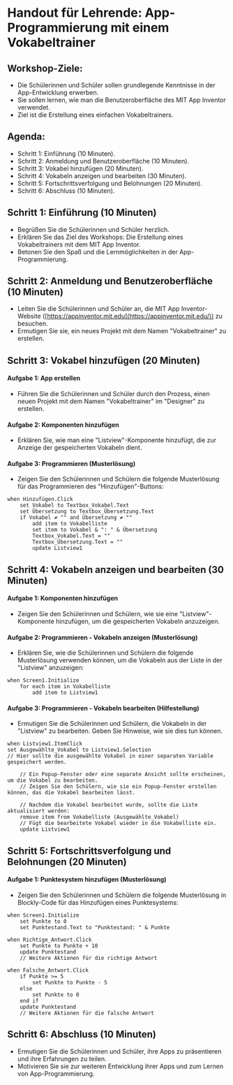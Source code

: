 # Handout für Lehrende: App-Programmierung mit einem Vokabeltrainer

## Workshop-Ziele:

- Die Schülerinnen und Schüler sollen grundlegende Kenntnisse in der App-Entwicklung erwerben.
- Sie sollen lernen, wie man die Benutzeroberfläche des MIT App Inventor verwendet.
- Ziel ist die Erstellung eines einfachen Vokabeltrainers.

## Agenda:

- Schritt 1: Einführung (10 Minuten).
- Schritt 2: Anmeldung und Benutzeroberfläche (10 Minuten).
- Schritt 3: Vokabel hinzufügen (20 Minuten).
- Schritt 4: Vokabeln anzeigen und bearbeiten (30 Minuten).
- Schritt 5: Fortschrittsverfolgung und Belohnungen (20 Minuten).
- Schritt 6: Abschluss (10 Minuten).

## Schritt 1: Einführung (10 Minuten)

- Begrüßen Sie die Schülerinnen und Schüler herzlich.
- Erklären Sie das Ziel des Workshops: Die Erstellung eines Vokabeltrainers mit dem MIT App Inventor.
- Betonen Sie den Spaß und die Lernmöglichkeiten in der App-Programmierung.

## Schritt 2: Anmeldung und Benutzeroberfläche (10 Minuten)

- Leiten Sie die Schülerinnen und Schüler an, die MIT App Inventor-Website ([https://appinventor.mit.edu](https://appinventor.mit.edu/)) zu besuchen.
- Ermutigen Sie sie, ein neues Projekt mit dem Namen "Vokabeltrainer" zu erstellen.

## Schritt 3: Vokabel hinzufügen (20 Minuten)

#### Aufgabe 1: App erstellen

- Führen Sie die Schülerinnen und Schüler durch den Prozess, einen neuen Projekt mit dem Namen "Vokabeltrainer" im "Designer" zu erstellen.

#### Aufgabe 2: Komponenten hinzufügen

- Erklären Sie, wie man eine "Listview"-Komponente hinzufügt, die zur Anzeige der gespeicherten Vokabeln dient.

#### Aufgabe 3: Programmieren (Musterlösung)

- Zeigen Sie den Schülerinnen und Schülern die folgende Musterlösung für das Programmieren des "Hinzufügen"-Buttons:

```
when Hinzufügen.Click
    set Vokabel to Textbox_Vokabel.Text
    set Übersetzung to Textbox_Übersetzung.Text
    if Vokabel ≠ "" and Übersetzung ≠ ""
        add item to Vokabelliste
        set item to Vokabel & ": " & Übersetzung
        Textbox_Vokabel.Text = ""
        Textbox_Übersetzung.Text = ""
        update Listview1
```

## Schritt 4: Vokabeln anzeigen und bearbeiten (30 Minuten)

#### Aufgabe 1: Komponenten hinzufügen

- Zeigen Sie den Schülerinnen und Schülern, wie sie eine "Listview"-Komponente hinzufügen, um die gespeicherten Vokabeln anzuzeigen.

#### Aufgabe 2: Programmieren - Vokabeln anzeigen (Musterlösung)

- Erklären Sie, wie die Schülerinnen und Schülern die folgende Musterlösung verwenden können, um die Vokabeln aus der Liste in der "Listview" anzuzeigen:

```
when Screen1.Initialize
    for each item in Vokabelliste
        add item to Listview1
```

#### Aufgabe 3: Programmieren - Vokabeln bearbeiten (Hilfestellung)

- Ermutigen Sie die Schülerinnen und Schülern, die Vokabeln in der "Listview" zu bearbeiten. Geben Sie Hinweise, wie sie dies tun können.

```
when Listview1.ItemClick
set Ausgewählte_Vokabel to Listview1.Selection
// Hier sollte die ausgewählte Vokabel in einer separaten Variable gespeichert werden.

    // Ein Popup-Fenster oder eine separate Ansicht sollte erscheinen, um die Vokabel zu bearbeiten.
    // Zeigen Sie den Schülern, wie sie ein Popup-Fenster erstellen können, das die Vokabel bearbeiten lässt.

    // Nachdem die Vokabel bearbeitet wurde, sollte die Liste aktualisiert werden:
    remove item from Vokabelliste (Ausgewählte_Vokabel)
    // Fügt die bearbeitete Vokabel wieder in die Vokabelliste ein.
    update Listview1
```

## Schritt 5: Fortschrittsverfolgung und Belohnungen (20 Minuten)

#### Aufgabe 1: Punktesystem hinzufügen (Musterlösung)

- Zeigen Sie den Schülerinnen und Schülern die folgende Musterlösung in Blockly-Code für das Hinzufügen eines Punktesystems:

```
when Screen1.Initialize
    set Punkte to 0
    set Punktestand.Text to "Punktestand: " & Punkte

when Richtige_Antwort.Click
    set Punkte to Punkte + 10
    update Punktestand
    // Weitere Aktionen für die richtige Antwort

when Falsche_Antwort.Click
    if Punkte >= 5
        set Punkte to Punkte - 5
    else
        set Punkte to 0
    end if
    update Punktestand
    // Weitere Aktionen für die falsche Antwort
```

## Schritt 6: Abschluss (10 Minuten)

- Ermutigen Sie die Schülerinnen und Schüler, ihre Apps zu präsentieren und ihre Erfahrungen zu teilen.
- Motivieren Sie sie zur weiteren Entwicklung ihrer Apps und zum Lernen von App-Programmierung.

